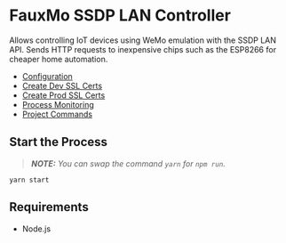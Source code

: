 # FauxMo SSDP LAN Controller

Allows controlling IoT devices using WeMo emulation with the SSDP LAN API. Sends HTTP requests to inexpensive chips such as the ESP8266 for cheaper home automation.

- [Configuration](docs/configuration.md)
- [Create Dev SSL Certs](docs/dev-ssl-cert.md)
- [Create Prod SSL Certs](docs/prod-ssl-cert.md)
- [Process Monitoring](docs/process-monitoring.md)
- [Project Commands](docs/project-commands.md)


## Start the Process
> _**NOTE:** You can swap the command `yarn` for `npm run`._

```shell
yarn start
```


## Requirements

- Node.js

